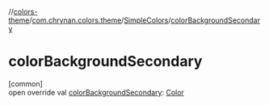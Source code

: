 //[colors-theme](../../../index.md)/[com.chrynan.colors.theme](../index.md)/[SimpleColors](index.md)/[colorBackgroundSecondary](color-background-secondary.md)

# colorBackgroundSecondary

[common]\
open override val [colorBackgroundSecondary](color-background-secondary.md): [Color](../../../../colors-core/colors-core/com.chrynan.colors/-color/index.md)
